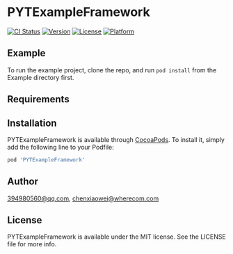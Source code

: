 # PYTExampleFramework

[![CI Status](https://img.shields.io/travis/394980560@qq.com/PYTExampleFramework.svg?style=flat)](https://travis-ci.org/394980560@qq.com/PYTExampleFramework)
[![Version](https://img.shields.io/cocoapods/v/PYTExampleFramework.svg?style=flat)](https://cocoapods.org/pods/PYTExampleFramework)
[![License](https://img.shields.io/cocoapods/l/PYTExampleFramework.svg?style=flat)](https://cocoapods.org/pods/PYTExampleFramework)
[![Platform](https://img.shields.io/cocoapods/p/PYTExampleFramework.svg?style=flat)](https://cocoapods.org/pods/PYTExampleFramework)

## Example

To run the example project, clone the repo, and run `pod install` from the Example directory first.

## Requirements

## Installation

PYTExampleFramework is available through [CocoaPods](https://cocoapods.org). To install
it, simply add the following line to your Podfile:

```ruby
pod 'PYTExampleFramework'
```

## Author

394980560@qq.com, chenxiaowei@wherecom.com

## License

PYTExampleFramework is available under the MIT license. See the LICENSE file for more info.

